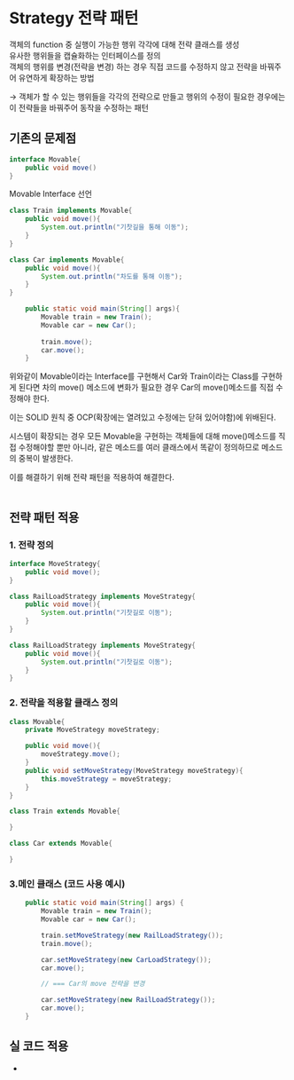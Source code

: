 # Strategy 전략 패턴
객체의 function 중 실행이 가능한 행위 각각에 대해 전략 클래스를 생성</br>
유사한 행위들을 캡슐화하는 인터페이스를 정의</br>
객체의 행위를 변경(전략을 변경) 하는 경우 직접 코드를 수정하지 않고 전략을 바꿔주어 유연하게 확장하는 방법</br>

→ 객체가 할 수 있는 행위들을 각각의 전략으로 만들고 행위의 수정이 필요한 경우에는 이 전략들을 바꿔주어 동작을 수정하는 패턴

## 기존의 문제점

```Java
interface Movable{
	public void move()
}
```
Movable Interface 선언
```Java
class Train implements Movable{
	public void move(){
		System.out.println("기찻길을 통해 이동");
	}
}
```

```Java
class Car implements Movable{
	public void move(){
		System.out.println("차도를 통해 이동");
	}
}
```

```Java
	public static void main(String[] args){
		Movable train = new Train();
		Movable car = new Car();
		
		train.move();
		car.move();
	}
```
위와같이 Movable이라는 Interface를 구현해서 Car와 Train이라는 Class를 구현하게 된다면 차의 move() 메소드에 변화가 필요한 경우 Car의 move()메소드를 직접 수정해야 한다.

이는 SOLID 원칙 중 OCP(확장에는 열려있고 수정에는 닫혀 있어야함)에 위배된다.

시스템이 확장되는 경우 모든 Movable을 구현하는 객체들에 대해 move()메소드를 직접 수정해야할 뿐만 아니라, 같은 메소드를 여러 클래스에서 똑같이 정의하므로 메소드의 중복이 발생한다.

이를 해결하기 위해 전략 패턴을 적용하여 해결한다.</br></br>

## 전략 패턴 적용
### 1. 전략 정의
```Java
interface MoveStrategy{
    public void move();
}
```

```Java
class RailLoadStrategy implements MoveStrategy{
    public void move(){
        System.out.println("기찻길로 이동");
    }
}
```
```Java
class RailLoadStrategy implements MoveStrategy{
    public void move(){
        System.out.println("기찻길로 이동");
    }
}
```

### 2. 전략을 적용할 클래스 정의
```Java
class Movable{
    private MoveStrategy moveStrategy;

    public void move(){
        moveStrategy.move();
    }
    public void setMoveStrategy(MoveStrategy moveStrategy){
        this.moveStrategy = moveStrategy;
    }
}
```
```Java
class Train extends Movable{

}
```
```Java
class Car extends Movable{

}
```
### 3.메인 클래스 (코드 사용 예시)
```Java
    public static void main(String[] args) {
        Movable train = new Train();
        Movable car = new Car();

        train.setMoveStrategy(new RailLoadStrategy());
        train.move();

        car.setMoveStrategy(new CarLoadStrategy());
        car.move();

        // === Car의 move 전략을 변경

        car.setMoveStrategy(new RailLoadStrategy());
        car.move();
    }
```

## 실 코드 적용
-